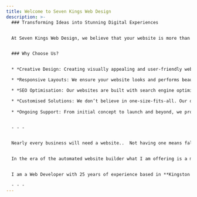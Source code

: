 ```yaml
---
title: Welcome to Seven Kings Web Design
description: >-
  ### Transforming Ideas into Stunning Digital Experiences


  At Seven Kings Web Design, we believe that your website is more than just an online presence. It’s a reflection of your brand, a tool for growth, and a platform for engaging your audience. With our innovative design solutions, we help businesses like yours stand out in the digital landscape.


  ### Why Choose Us?


  * *Creative Design: Creating visually appealing and user-friendly websites tailored to your brand’s unique identity*

  * *Responsive Layouts: We ensure your website looks and performs beautifully on all devices, from desktops to smartphones*  

  * *SEO Optimisation: Our websites are built with search engine optimisation in mind, helping you rank higher and reach more customers*

  * *Customised Solutions: We don’t believe in one-size-fits-all. Our designs are tailored to meet your specific needs and goals*
  
  * *Ongoing Support: From initial concept to launch and beyond, we provide continuous support to keep your website running smoothly*


  - - -


  Nearly every business will need a website..  Not having one means falling behind the competition.


  In the era of the automated website builder what I am offering is a more tailored approach with a focus on performance and search engine optimisation.


  I am a Web Developer with 25 years of experience based in **Kingston Upon Thames**. You can find out more about me <a href="/about/" class="underline">here</a>, and take a look below at the steps needed to go from idea, to a fully deployed live website.

  - - -
---
```

